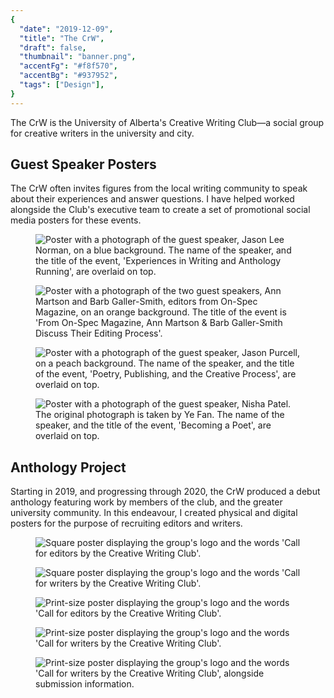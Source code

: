 ```yaml
---
{
  "date": "2019-12-09",
  "title": "The CrW",
  "draft": false,
  "thumbnail": "banner.png",
  "accentFg": "#f8f570",
  "accentBg": "#937952",
  "tags": ["Design"],
}
---
```


<p class="portfolio-intro-text">
The CrW is the University of Alberta's Creative Writing Club—a social group for creative writers in the university and city.
</p>

## Guest Speaker Posters

The CrW often invites figures from the local writing community to speak about their experiences and answer questions. I have helped worked alongside the Club's executive team to create a set of promotional social media posters for these events.

<div class="portfolio-gallery">
<div class="portfolio-gallery-row">
<figure>
<img src="jason-lee-norman.jpg" alt="Poster with a photograph of the guest speaker, Jason Lee Norman, on a blue background. The name of the speaker, and the title of the event, 'Experiences in Writing and Anthology Running', are overlaid on top." />
</figure>
<figure>
<img src="barb-galler-smith-ann-marston.jpg" alt="Poster with a photograph of the two guest speakers, Ann Martson and Barb Galler-Smith, editors from On-Spec Magazine, on an orange background. The title of the event is 'From On-Spec Magazine, Ann Martson &amp; Barb Galler-Smith Discuss Their Editing Process'." />
</figure>
</div>
<div class="portfolio-gallery-row">
<figure>
<img src="jason-purcell.jpg" alt="Poster with a photograph of the guest speaker, Jason Purcell, on a peach background. The name of the speaker, and the title of the event, 'Poetry, Publishing, and the Creative Process', are overlaid on top." />
</figure>
<figure>
<img src="nisha-patel.jpg" alt="Poster with a photograph of the guest speaker, Nisha Patel. The original photograph is taken by Ye Fan. The name of the speaker, and the title of the event, 'Becoming a Poet', are overlaid on top." />
</figure>
</div>
</div>

## Anthology Project

Starting in 2019, and progressing through 2020, the CrW produced a debut anthology featuring work by members of the club, and the greater university community. In this endeavour, I created physical and digital posters for the purpose of recruiting editors and writers.

<div class="portfolio-gallery">
<div class="portfolio-gallery-row">
<figure>
<img src="call-for-editors-square.jpg" alt="Square poster displaying the group's logo and the words 'Call for editors by the Creative Writing Club'." />
</figure>
<figure>
<img src="call-for-writers-square.jpg" alt="Square poster displaying the group's logo and the words 'Call for writers by the Creative Writing Club'." />
</figure>
</div>
<div class="portfolio-gallery-row">
<figure>
<img src="call-for-editors-full.jpg" alt="Print-size poster displaying the group's logo and the words 'Call for editors by the Creative Writing Club'." />
</figure>
<figure>
<img src="call-for-writers-full.jpg" alt="Print-size poster displaying the group's logo and the words 'Call for writers by the Creative Writing Club'." />
</figure>
<figure>
<img src="call-for-writers-sequel.jpg" alt="Print-size poster displaying the group's logo and the words 'Call for writers by the Creative Writing Club', alongside submission information." />
</figure>
</div>
</div>
